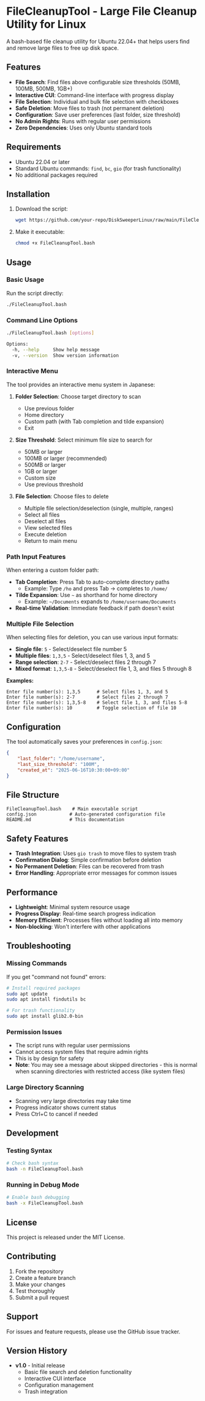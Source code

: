 # FileCleanupTool - Large File Cleanup Utility for Linux

A bash-based file cleanup utility for Ubuntu 22.04+ that helps users find and remove large files to free up disk space.

## Features

- **File Search**: Find files above configurable size thresholds (50MB, 100MB, 500MB, 1GB+)
- **Interactive CUI**: Command-line interface with progress display
- **File Selection**: Individual and bulk file selection with checkboxes
- **Safe Deletion**: Move files to trash (not permanent deletion)
- **Configuration**: Save user preferences (last folder, size threshold)
- **No Admin Rights**: Runs with regular user permissions
- **Zero Dependencies**: Uses only Ubuntu standard tools

## Requirements

- Ubuntu 22.04 or later
- Standard Ubuntu commands: `find`, `bc`, `gio` (for trash functionality)
- No additional packages required

## Installation

1. Download the script:
   ```bash
   wget https://github.com/your-repo/DiskSweeperLinux/raw/main/FileCleanupTool.bash
   ```

2. Make it executable:
   ```bash
   chmod +x FileCleanupTool.bash
   ```

## Usage

### Basic Usage

Run the script directly:
```bash
./FileCleanupTool.bash
```

### Command Line Options

```bash
./FileCleanupTool.bash [options]

Options:
  -h, --help     Show help message
  -v, --version  Show version information
```

### Interactive Menu

The tool provides an interactive menu system in Japanese:

1. **Folder Selection**: Choose target directory to scan
   - Use previous folder
   - Home directory
   - Custom path (with Tab completion and tilde expansion)
   - Exit

2. **Size Threshold**: Select minimum file size to search for
   - 50MB or larger
   - 100MB or larger (recommended)
   - 500MB or larger
   - 1GB or larger
   - Custom size
   - Use previous threshold

3. **File Selection**: Choose files to delete
   - Multiple file selection/deselection (single, multiple, ranges)
   - Select all files
   - Deselect all files
   - View selected files
   - Execute deletion
   - Return to main menu

### Path Input Features

When entering a custom folder path:

- **Tab Completion**: Press Tab to auto-complete directory paths
  - Example: Type `/ho` and press Tab → completes to `/home/`
- **Tilde Expansion**: Use `~` as shorthand for home directory
  - Example: `~/Documents` expands to `/home/username/Documents`
- **Real-time Validation**: Immediate feedback if path doesn't exist

### Multiple File Selection

When selecting files for deletion, you can use various input formats:

- **Single file**: `5` - Select/deselect file number 5
- **Multiple files**: `1,3,5` - Select/deselect files 1, 3, and 5
- **Range selection**: `2-7` - Select/deselect files 2 through 7
- **Mixed format**: `1,3,5-8` - Select/deselect file 1, 3, and files 5 through 8

**Examples:**
```
Enter file number(s): 1,3,5      # Select files 1, 3, and 5
Enter file number(s): 2-7        # Select files 2 through 7
Enter file number(s): 1,3,5-8    # Select file 1, 3, and files 5-8
Enter file number(s): 10         # Toggle selection of file 10
```

## Configuration

The tool automatically saves your preferences in `config.json`:

```json
{
    "last_folder": "/home/username",
    "last_size_threshold": "100M",
    "created_at": "2025-06-16T10:30:00+09:00"
}
```

## File Structure

```
FileCleanupTool.bash    # Main executable script
config.json            # Auto-generated configuration file
README.md              # This documentation
```

## Safety Features

- **Trash Integration**: Uses `gio trash` to move files to system trash
- **Confirmation Dialog**: Simple confirmation before deletion
- **No Permanent Deletion**: Files can be recovered from trash
- **Error Handling**: Appropriate error messages for common issues

## Performance

- **Lightweight**: Minimal system resource usage
- **Progress Display**: Real-time search progress indication
- **Memory Efficient**: Processes files without loading all into memory
- **Non-blocking**: Won't interfere with other applications

## Troubleshooting

### Missing Commands

If you get "command not found" errors:

```bash
# Install required packages
sudo apt update
sudo apt install findutils bc

# For trash functionality
sudo apt install glib2.0-bin
```

### Permission Issues

- The script runs with regular user permissions
- Cannot access system files that require admin rights
- This is by design for safety
- **Note**: You may see a message about skipped directories - this is normal when scanning directories with restricted access (like system files)

### Large Directory Scanning

- Scanning very large directories may take time
- Progress indicator shows current status
- Press Ctrl+C to cancel if needed

## Development

### Testing Syntax

```bash
# Check bash syntax
bash -n FileCleanupTool.bash
```

### Running in Debug Mode

```bash
# Enable bash debugging
bash -x FileCleanupTool.bash
```

## License

This project is released under the MIT License.

## Contributing

1. Fork the repository
2. Create a feature branch
3. Make your changes
4. Test thoroughly
5. Submit a pull request

## Support

For issues and feature requests, please use the GitHub issue tracker.

## Version History

- **v1.0** - Initial release
  - Basic file search and deletion functionality
  - Interactive CUI interface
  - Configuration management
  - Trash integration